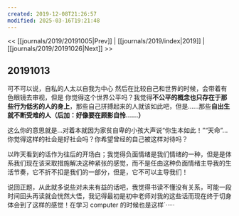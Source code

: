 ```yaml
---
created: 2019-12-08T21:26:57
modified: 2025-03-16T19:21:48
---
```


<< [[journals/2019/20191005|Prev]] | [[journals/2019/index|2019]] | [[journals/2019/20191026|Next]] >>

## 20191013

可不可以说，自私的人太以自我为中心 然后在比较自己和世界的时候，会带着有色眼镜去审视，但是 你觉得这个世界公平吗？我觉得**不公平的概念也只存在于那些行为低劣的人的身上**，那些自己拼搏起来的人就该如此吧，但是......那些**自出生就不断受难的人（后加：好像要在顾影自怜……）**

这么你的意思就是...对着本就因为家贫自卑的小孩大声说“你生本如此！”“天命”...你觉得这样的社会是好社会吗？你希望曾经的自己被这样对待吗？

以昨天看到的话作为往后的开场白；我觉得负面情绪是我们情绪的一种，但是是体系我们现在该采取措施解决这种紧张的感觉，而不是任由这种负面情绪主导我的生活节奏，它不折不扣是我们的一部分，但是，它不可以主导我们！

说回正题，从此就多说些对未来有益的话吧，我觉得书读不懂没有关系，可能一段时间回头再读就会恍然大悟，我记得最初是初中老师对我的这些话而现在终于切身体会到了这样的感觉！在学习 computer 的时候也是这样`·····
